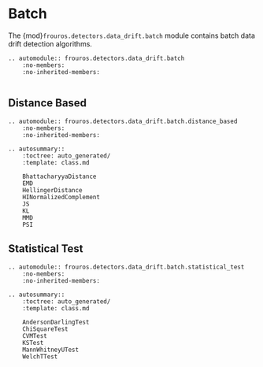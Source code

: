 # Batch

The {mod}`frouros.detectors.data_drift.batch` module contains batch data drift detection algorithms.

```{eval-rst}
.. automodule:: frouros.detectors.data_drift.batch
    :no-members:
    :no-inherited-members:
```

```{currentmodule} frouros.detectors.data_drift.batch
```

## Distance Based

```{eval-rst}
.. automodule:: frouros.detectors.data_drift.batch.distance_based
    :no-members:
    :no-inherited-members:
```

```{eval-rst}
.. autosummary::
    :toctree: auto_generated/
    :template: class.md

    BhattacharyyaDistance
    EMD
    HellingerDistance
    HINormalizedComplement
    JS
    KL
    MMD
    PSI
```

## Statistical Test

```{eval-rst}
.. automodule:: frouros.detectors.data_drift.batch.statistical_test
    :no-members:
    :no-inherited-members:
```

```{eval-rst}
.. autosummary::
    :toctree: auto_generated/
    :template: class.md

    AndersonDarlingTest
    ChiSquareTest
    CVMTest
    KSTest
    MannWhitneyUTest
    WelchTTest
```